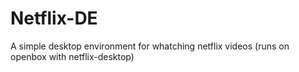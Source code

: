Netflix-DE
==========

A simple desktop environment for whatching netflix videos (runs on openbox with netflix-desktop)
